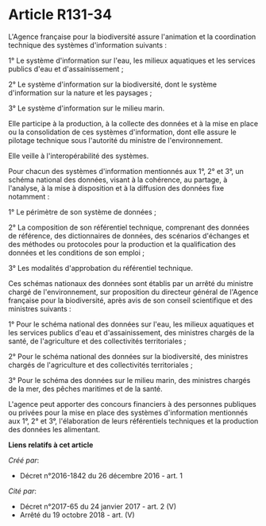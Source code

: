 # Article R131-34

L'Agence française pour la biodiversité assure l'animation et la coordination technique des systèmes d'information suivants :

1° Le système d'information sur l'eau, les milieux aquatiques et les services publics d'eau et d'assainissement ;

2° Le système d'information sur la biodiversité, dont le système d'information sur la nature et les paysages ;

3° Le système d'information sur le milieu marin.

Elle participe à la production, à la collecte des données et à la mise en place ou la consolidation de ces systèmes
d'information, dont elle assure le pilotage technique sous l'autorité du ministre de l'environnement.

Elle veille à l'interopérabilité des systèmes.

Pour chacun des systèmes d'information mentionnés aux 1°, 2° et 3°, un schéma national des données, visant à la cohérence, au
partage, à l'analyse, à la mise à disposition et à la diffusion des données fixe notamment :

1° Le périmètre de son système de données ;

2° La composition de son référentiel technique, comprenant des données de référence, des dictionnaires de données, des
scénarios d'échanges et des méthodes ou protocoles pour la production et la qualification des données et les conditions de
son emploi ;

3° Les modalités d'approbation du référentiel technique.

Ces schémas nationaux des données sont établis par un arrêté du ministre chargé de l'environnement, sur proposition du
directeur général de l'Agence française pour la biodiversité, après avis de son conseil scientifique et des ministres
suivants :

1° Pour le schéma national des données sur l'eau, les milieux aquatiques et les services publics d'eau et d'assainissement,
des ministres chargés de la santé, de l'agriculture et des collectivités territoriales ;

2° Pour le schéma national des données sur la biodiversité, des ministres chargés de l'agriculture et des collectivités
territoriales ;

3° Pour le schéma des données sur le milieu marin, des ministres chargés de la mer, des pêches maritimes et de la santé.

L'agence peut apporter des concours financiers à des personnes publiques ou privées pour la mise en place des systèmes
d'information mentionnés aux 1°, 2° et 3°, l'élaboration de leurs référentiels techniques et la production des données les
alimentant.

**Liens relatifs à cet article**

_Créé par_:

  - Décret n°2016-1842 du 26 décembre 2016 - art. 1

_Cité par_:

  - Décret n°2017-65 du 24 janvier 2017 - art. 2 (V)
  - Arrêté du 19 octobre 2018 - art. (V)
